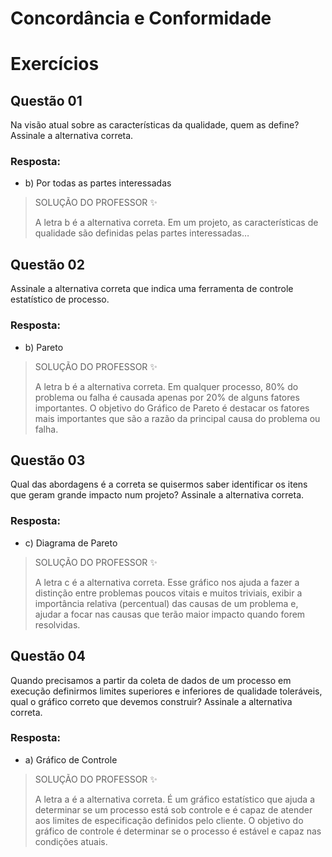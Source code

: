# Concordância e Conformidade

# Exercícios


## Questão 01
Na visão atual sobre as características da qualidade, quem as define? Assinale a alternativa correta.

### Resposta:
- b) Por todas as partes interessadas

> SOLUÇÃO DO PROFESSOR ✨
>
> A letra b é a alternativa correta. Em um projeto, as características de qualidade são definidas pelas partes interessadas…


## Questão 02
Assinale a alternativa correta que indica uma ferramenta de controle estatístico de processo.

### Resposta:
- b) Pareto

> SOLUÇÃO DO PROFESSOR ✨
>
> A letra b é a alternativa correta. Em qualquer processo, 80% do problema ou falha é causada apenas por 20% de alguns fatores importantes. O objetivo do Gráfico de Pareto é destacar os fatores mais importantes que são a razão da principal causa do problema ou falha.


## Questão 03
Qual das abordagens é a correta se quisermos saber identificar os itens que geram grande impacto num projeto? Assinale a alternativa correta.

### Resposta:
- c) Diagrama de Pareto

> SOLUÇÃO DO PROFESSOR ✨
>
> A letra c é a alternativa correta. Esse gráfico nos ajuda a fazer a distinção entre problemas poucos vitais e muitos triviais, exibir a importância relativa (percentual) das causas de um problema e, ajudar a focar nas causas que terão maior impacto quando forem resolvidas.


## Questão 04
Quando precisamos a partir da coleta de dados de um processo em execução definirmos limites superiores e inferiores de qualidade toleráveis, qual o gráfico correto que devemos construir? Assinale a alternativa correta.

### Resposta:
- a) Gráfico de Controle

> SOLUÇÃO DO PROFESSOR ✨
>
> A letra a é a alternativa correta. É um gráfico estatístico que ajuda a determinar se um processo está sob controle e é capaz de atender aos limites de especificação definidos pelo cliente. O objetivo do gráfico de controle é determinar se o processo é estável e capaz nas condições atuais.

